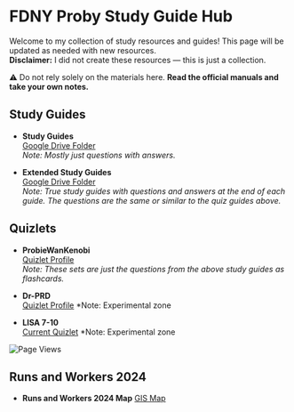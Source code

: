 # FDNY Proby Study Guide Hub

Welcome to my collection of study resources and guides! This page will be updated as needed with new resources.  
**Disclaimer:** I did not create these resources — this is just a collection.  

⚠️ Do not rely solely on the materials here. **Read the official manuals and take your own notes.**

## Study Guides

- **Study Guides**  
  [Google Drive Folder](https://drive.google.com/drive/folders/1KdUjpUIhk5Xx2tN3zrHBtFJZqs7q0gqC?usp=share_link)  
  *Note: Mostly just questions with answers.*

- **Extended Study Guides**  
  [Google Drive Folder](https://drive.google.com/drive/folders/16lL_Vufx-rdeVvaPmDyo-TNibnBwXvw0?usp=sharing)  
  *Note: True study guides with questions and answers at the end of each guide. The questions are the same or similar to the quiz guides above.*


##  Quizlets

- **ProbieWanKenobi**  
  [Quizlet Profile](https://quizlet.com/user/ProbieWanKenobi/sets)  
  *Note: These sets are just the questions from the above study guides as flashcards.*
  
- **Dr-PRD**  
  [Quizlet Profile](https://quizlet.com/user/Dr-PRD/sets)
  *Note: Experimental zone

- **LISA 7-10**  
  [Current Quizlet](https://quizlet.com/1066906529/lisa-7-10-flash-cards/?i=6obvr0&x=1jqt)
  *Note: Experimental zone


![Page Views](https://hits.sh/dr-nozzle.github.io/FDNY-Study-Guides.svg)


##  Runs and Workers 2024

- **Runs and Workers 2024 Map**
  [GIS Map](https://www.arcgis.com/apps/mapviewer/index.html?webmap=f87ba8dda07646e5bbe9170fa66070bc&center=-73.938922%2C40.731277&level=11)
